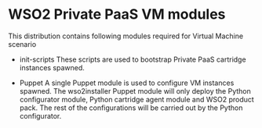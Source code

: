 # WSO2 Private PaaS VM modules

This distribution contains following modules required for Virtual Machine scenario

 - init-scripts
 These scripts are used to bootstrap Private PaaS cartridge instances spawned.

 - Puppet
 A single Puppet module is used to configure VM instances spawned. The wso2installer Puppet module will only deploy the
 Python configurator module, Python cartridge agent module and WSO2 product pack. The rest of the configurations will be
 carried out by the Python configurator.